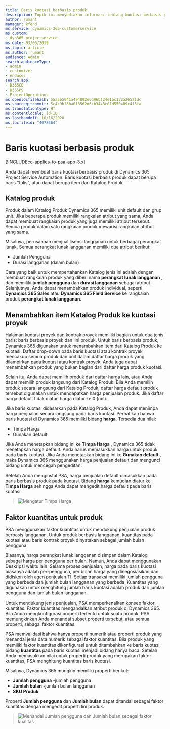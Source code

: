 ```yaml
---
title: Baris kuotasi berbasis produk
description: Topik ini menyediakan informasi tentang kuotasi berbasis produk.
author: rumant
manager: kfend
ms.service: dynamics-365-customerservice
ms.custom:
- dyn365-projectservice
ms.date: 03/06/2019
ms.topic: article
ms.author: rumant
audience: Admin
search.audienceType:
- admin
- customizer
- enduser
search.app:
- D365CE
- D365PS
- ProjectOperations
ms.openlocfilehash: 55a5b5041a494892e6d96bf24e1bc132a26521dc
ms.sourcegitcommit: 5c4c9bf3ba018562d6cb3443c01d550489c415fa
ms.translationtype: HT
ms.contentlocale: id-ID
ms.lasthandoff: 10/16/2020
ms.locfileid: "4078664"
---
```

# <a name="product-based-quote-lines"></a>Baris kuotasi berbasis produk

[!INCLUDE[cc-applies-to-psa-app-3.x](../includes/cc-applies-to-psa-app-3x.md)]


Anda dapat membuat baris kuotasi berbasis produk di Dynamics 365 Project Service Automation. Baris kuotasi berbasis produk dapat berupa baris "tulis", atau dapat berupa item dari Katalog Produk.

## <a name="product-catalog"></a>Katalog produk

Produk dalam Katalog Produk Dynamics 365 memiliki unit default dan grup unit. Jika beberapa produk memiliki rangkaian atribut yang sama, Anda dapat membuat rangkaian produk yang juga memiliki atribut tersebut. Semua produk dalam satu rangkaian produk mewarisi rangkaian atribut yang sama.

Misalnya, perusahaan menjual lisensi langganan untuk berbagai perangkat lunak. Semua perangkat lunak langganan memiliki dua atribut berikut:

- Jumlah Pengguna 
- Durasi langganan (dalam bulan)

Cara yang baik untuk mempertahankan Katalog jenis ini adalah dengan membuat rangkaian produk yang diberi nama **perangkat lunak langganan** , dan memiliki **jumlah pengguna** dan **durasi langganan** sebagai atribut. Selanjutnya, Anda dapat menambahkan produk individual, seperti **Dynamics 365 Sales** atau **Dynamics 365 Field Service** ke rangkaian produk **perangkat lunak langganan**.

## <a name="adding-product-catalog-items-to-a-project-quote"></a>Menambahkan item Katalog Produk ke kuotasi proyek

Halaman kuotasi proyek dan kontrak proyek memiliki bagian untuk dua jenis baris: baris berbasis proyek dan lini produk. Untuk baris berbasis produk, Dynamics 365 digunakan untuk menambahkan item dari Katalog Produk ke kuotasi. Daftar drop-down pada baris kuotasi atau kontrak proyek mencakup semua produk dan unit dalam daftar harga produk yang dilampirkan pada kuotasi atau kontrak proyek. Anda juga dapat menambahkan produk yang bukan bagian dari daftar harga produk kuotasi.

Selain itu, Anda dapat memilih produk dari daftar harga lain, atau Anda dapat memilih produk langsung dari Katalog Produk. Bila Anda memilih produk secara langsung dari Katalog Produk, daftar harga default produk tersebut digunakan untuk mendapatkan harga penjualan produk. Jika daftar harga default tidak diatur, harga diatur ke 0 (nol).

Jika baris kuotasi didasarkan pada Katalog Produk, Anda dapat menimpa harga penjualan secara langsung pada baris kuotasi. Perhatikan bahwa baris kuotasi di Dynamics 365 memiliki bidang **harga**. Tersedia dua nilai:

- Timpa Harga  
- Gunakan default

Jika Anda menetapkan bidang ini ke **Timpa Harga** , Dynamics 365 tidak menetapkan harga default. Anda harus memasukkan harga untuk produk pada baris kuotasi. Jika Anda menetapkan bidang ini ke **Gunakan default** , maka Dynamics 365 menggunakan harga penjualan default dan mengunci bidang untuk mencegah pengeditan.

Setelah Anda menginstal PSA, harga penjualan default dimasukkan pada baris berbasis produk pada kuotasi. Bidang **harga** kemudian diatur ke **Timpa Harga** sehingga Anda dapat mengedit harga default pada baris kuotasi.

> ![Mengatur Timpa Harga](media/basic-guide-10.png)
 
## <a name="quantity-factors-for-products"></a>Faktor kuantitas untuk produk

PSA menggunakan faktor kuantitas untuk mendukung penjualan produk berbasis langganan. Untuk produk berbasis langganan, kuantitas pada kuotasi atau baris kontrak proyek dinyatakan sebagai jumlah bulan pengguna.

Biasanya, harga perangkat lunak langganan disimpan dalam Katalog sebagai harga per pengguna per bulan. Namun, Anda dapat menggunakan Deskripsi waktu lain. Selama proses penjualan, harga pada baris kuotasi biasanya adalah per-pengguna, per bulan harga yang dinegosiasikan dan didiskon oleh agen penjualan TI. Setiap transaksi memiliki jumlah pengguna yang berbeda dan jumlah bulan langganan yang berbeda. Kuantitas yang digunakan untuk menghitung jumlah baris kuotasi adalah produk dari jumlah pengguna dan jumlah bulan langganan.

Untuk mendukung jenis penjualan, PSA memperkenalkan konsep faktor kuantitas. Faktor kuantitas mengandalkan atribut produk di Dynamics 365. Bila Anda mengkonfigurasi properti tertentu untuk suatu produk, PSA memungkinkan Anda menandai subset properti tersebut, atau semua properti, sebagai faktor kuantitas.

PSA memvalidasi bahwa hanya properti numerik atau properti produk yang menandai jenis data numerik sebagai faktor kuantitas. Bila produk yang memiliki faktor kuantitas dikonfigurasi untuk ditambahkan ke baris kuotasi, bidang **kuantitas** pada baris kuotasi menjadi bidang hanya baca. Setelah Anda memasukkan nilai untuk properti produk yang merupakan faktor kuantitas, PSA menghitung kuantitas baris kuotasi.

Misalnya, Dynamics 365 mungkin memiliki properti berikut: 

- **Jumlah pengguna** -jumlah pengguna 
- **Jumlah bulan** -jumlah bulan langganan
- **SKU Produk** 

Properti **Jumlah pengguna** dan **Jumlah bulan** dapat ditandai sebagai faktor kuantitas dengan mengedit properti lini produk. 

> ![Menandai Jumlah pengguna dan Jumlah bulan sebagai faktor kualitas](media/basic-guide-11.png)
 
